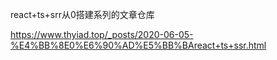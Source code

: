 react+ts+srr从0搭建系列的文章仓库

https://www.thyiad.top/_posts/2020-06-05-%E4%BB%8E0%E6%90%AD%E5%BB%BAreact+ts+ssr.html